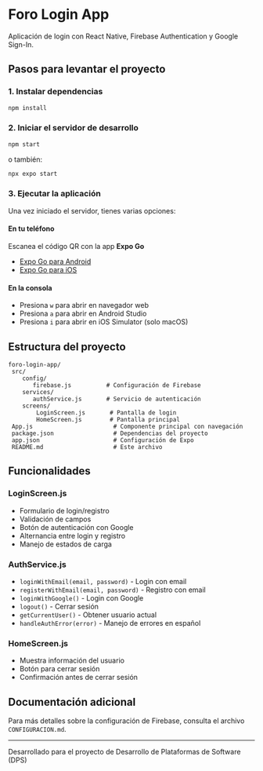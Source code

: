 ﻿#  Foro Login App

Aplicación de login con React Native, Firebase Authentication y Google Sign-In.

##  Pasos para levantar el proyecto

### 1. Instalar dependencias

```bash
npm install
```

### 2. Iniciar el servidor de desarrollo

```bash
npm start
```

o también:

```bash
npx expo start
```

### 3. Ejecutar la aplicación

Una vez iniciado el servidor, tienes varias opciones:

####  En tu teléfono
Escanea el código QR con la app **Expo Go**
- [Expo Go para Android](https://play.google.com/store/apps/details?id=host.exp.exponent)
- [Expo Go para iOS](https://apps.apple.com/app/expo-go/id982107779)

####  En la consola
- Presiona `w` para abrir en navegador web
- Presiona `a` para abrir en Android Studio
- Presiona `i` para abrir en iOS Simulator (solo macOS)

##  Estructura del proyecto

```
foro-login-app/
 src/
    config/
       firebase.js          # Configuración de Firebase
    services/
       authService.js       # Servicio de autenticación
    screens/
        LoginScreen.js       # Pantalla de login
        HomeScreen.js        # Pantalla principal
 App.js                       # Componente principal con navegación
 package.json                 # Dependencias del proyecto
 app.json                     # Configuración de Expo
 README.md                    # Este archivo
```

##  Funcionalidades

### LoginScreen.js
- Formulario de login/registro
- Validación de campos
- Botón de autenticación con Google
- Alternancia entre login y registro
- Manejo de estados de carga

### AuthService.js
- `loginWithEmail(email, password)` - Login con email
- `registerWithEmail(email, password)` - Registro con email
- `loginWithGoogle()` - Login con Google
- `logout()` - Cerrar sesión
- `getCurrentUser()` - Obtener usuario actual
- `handleAuthError(error)` - Manejo de errores en español

### HomeScreen.js
- Muestra información del usuario
- Botón para cerrar sesión
- Confirmación antes de cerrar sesión

##  Documentación adicional

Para más detalles sobre la configuración de Firebase, consulta el archivo `CONFIGURACION.md`.

---

Desarrollado para el proyecto de Desarrollo de Plataformas de Software (DPS)
